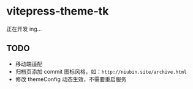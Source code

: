# vitepress-theme-tk

正在开发 ing...

## TODO

- 移动端适配
- 归档页添加 commit 图标风格，如：`http://niubin.site/archive.html`
- 修改 themeConfig 动态生效，不需要重启服务

